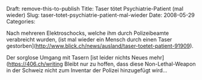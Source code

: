 Draft: remove-this-to-publish
Title: Taser tötet Psychiatrie-Patient (mal wieder)
Slug: taser-totet-psychiatrie-patient-mal-wieder
Date: 2008-05-29
Categories:

Nach mehreren Elektroschocks, welche ihm durch Polizeibeamte verabreicht wurden, (ist mal wieder ein Mensch durch einen Taser gestorben](http://www.blick.ch/news/ausland/taser-toetet-patient-91909).

Der sorglose Umgang mit Tasern [ist leider nichts Neues mehr](https://406.ch/writing Bleibt nur zu hoffen, dass diese Non-Lethal-Weapon in der Schweiz nicht zum Inventar der Polizei hinzugefügt wird...
